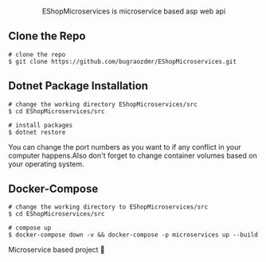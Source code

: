 <p align=center>
  <br>
  <span>EShopMicroservices is microservice based asp web api</span>
  <br>
</p>

## Clone the Repo
```console
# clone the repo
$ git clone https://github.com/bugraozdmr/EShopMicroservices.git
```

## Dotnet Package Installation
```console
# change the working directory EShopMicroservices/src
$ cd EShopMicroservices/src

# install packages
$ dotnet restore
```

You can change the port numbers as you want to if any conflict in your computer happens.Also don't forget to change container volumes based on your operating system.
## Docker-Compose
```console
# change the working directory to EShopMicroservices/src
$ cd EShopMicroservices/src

# compose up
$ docker-compose down -v && docker-compose -p microservices up --build
```

Microservice based project 🎉